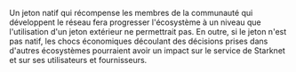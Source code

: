 Un jeton natif qui récompense les membres de la communauté qui développent le réseau fera progresser l'écosystème à un niveau que l'utilisation d'un jeton extérieur ne permettrait pas. En outre, si le jeton n'est pas natif, les chocs économiques découlant des décisions prises dans d'autres écosystèmes pourraient avoir un impact sur le service de Starknet et sur ses utilisateurs et fournisseurs.